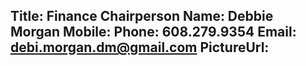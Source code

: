Title: Finance Chairperson
Name: Debbie Morgan
Mobile: 
Phone: 608.279.9354
Email: debi.morgan.dm@gmail.com
PictureUrl:
---